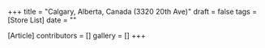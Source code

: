 +++
title = "Calgary, Alberta, Canada (3320 20th Ave)"
draft = false
tags = [Store List]
date = ""

[Article]
contributors = []
gallery = []
+++